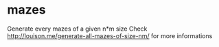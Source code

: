 mazes
=====

Generate every mazes of a given n*m size
Check http://louison.me/generate-all-mazes-of-size-nm/ for more informations